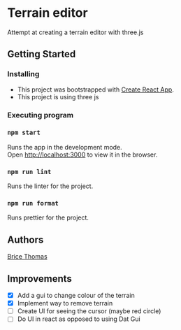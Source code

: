 # Terrain editor

Attempt at creating a terrain editor with three.js


## Getting Started

### Installing

* This project was bootstrapped with [Create React App](https://github.com/facebook/create-react-app).
* This project is using three js

### Executing program

### `npm start`

Runs the app in the development mode.\
Open [http://localhost:3000](http://localhost:3000) to view it in the browser.

### `npm run lint`

Runs the linter for the project.

### `npm run format`

Runs prettier for the project.

## Authors

[Brice Thomas](https://www.linkedin.com/in/%F0%9F%A6%A4-brice-thomas-13147679/)

## Improvements

- [x] Add a gui to change colour of the terrain
- [x] Implement way to remove terrain
- [ ] Create UI for seeing the cursor (maybe red circle)
- [ ] Do UI in react as opposed to using Dat Gui
